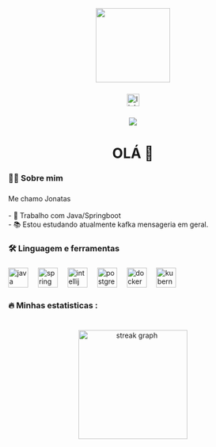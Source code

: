 <div align="center">
  <img height="150" src="https://media.giphy.com/media/M9gbBd9nbDrOTu1Mqx/giphy.gif"  />
</div>

###

<div align="center">
  <img src="https://img.shields.io/static/v1?message=LinkedIn&logo=linkedin&label=&color=0077B5&logoColor=white&labelColor=&style=for-the-badge" height="25" alt="linkedin logo" 
    src: (https://www.linkedin.com/in/jonatas-silva-a37b52217/)/>
</div>

###

<div align="center">
  <img src="https://visitor-badge.laobi.icu/badge?page_id=Jonatas2402.Jonatas2402&"  />
</div>

###

<h1 align="center">OLÁ 👋</h1>

###

<h3 align="left">👩‍💻  Sobre mim</h3>

###

<p align="left">Me chamo Jonatas<br><br>- 🔭 Trabalho com Java/Springboot<br>- 📚 Estou estudando atualmente kafka mensageria em geral.</p>

###

<h3 align="left">🛠 Linguagem e ferramentas</h3>

###

<div align="left">
  <img src="https://cdn.jsdelivr.net/gh/devicons/devicon/icons/java/java-original.svg" height="40" alt="java logo"  />
  <img width="12" />
  <img src="https://cdn.jsdelivr.net/gh/devicons/devicon/icons/spring/spring-original.svg" height="40" alt="spring logo"  />
  <img width="12" />
  <img src="https://cdn.jsdelivr.net/gh/devicons/devicon/icons/intellij/intellij-original.svg" height="40" alt="intellij logo"  />
  <img width="12" />
  <img src="https://cdn.jsdelivr.net/gh/devicons/devicon/icons/postgresql/postgresql-original.svg" height="40" alt="postgresql logo"  />
  <img width="12" />
  <img src="https://cdn.jsdelivr.net/gh/devicons/devicon/icons/docker/docker-plain-wordmark.svg" height="40" alt="docker logo"  />
  <img width="12" />
  <img src="https://cdn.jsdelivr.net/gh/devicons/devicon/icons/kubernetes/kubernetes-plain.svg" height="40" alt="kubernetes logo"  />
</div>

###

<h3 align="left">🔥   Minhas estatisticas :</h3>

###

<br clear="both">

<div align="center">
  <img src="https://streak-stats.demolab.com?user=Jonatas2402&locale=en&mode=daily&theme=dark&hide_border=false&border_radius=5&order=3" height="220" alt="streak graph"  />
</div>

###

